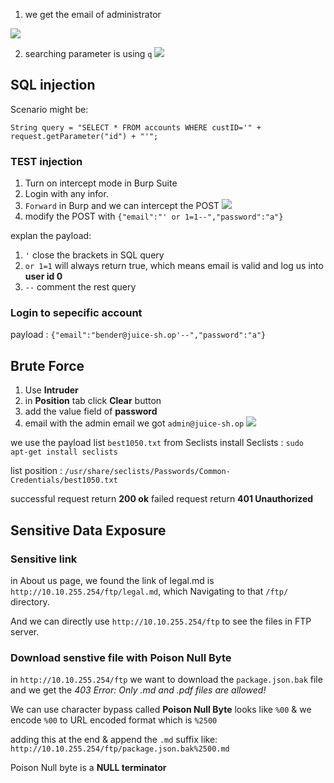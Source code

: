 1. we get the email of administrator

![](https://i.imgur.com/RipWFs6.png)

2. searching parameter is using `q`
![](https://i.imgur.com/awIaMRK.png)


## SQL injection

Scenario might be:
```
String query = "SELECT * FROM accounts WHERE custID='" + request.getParameter("id") + "'";
```
### TEST injection
1. Turn on intercept mode in Burp Suite
2. Login with any infor.
3. `Forward` in Burp and we can intercept the POST
![](https://i.imgur.com/0eMteVm.png)
4. modify the POST with `{"email":"' or 1=1--","password":"a"}`

explan the payload:
1. `'` close the brackets in SQL query
2. `or 1=1` will always return true, which means email is valid and log us into **user id 0**
3. `--` comment the rest query

### Login to sepecific account

payload : `{"email":"bender@juice-sh.op'--","password":"a"}`

## Brute Force 

1. Use **Intruder**
2. in **Position** tab click **Clear** button
3. add the value field of **password**
4. email with the admin email  we got `admin@juice-sh.op`
![](https://i.imgur.com/L27oOTl.png)

we use the payload list `best1050.txt` from Seclists
install Seclists : `sudo apt-get install seclists`

list position : `/usr/share/seclists/Passwords/Common-Credentials/best1050.txt`

successful request return **200 ok**
failed request return **401 Unauthorized**

## Sensitive Data Exposure

### Sensitive link
in About us page, we found the link of legal.md is `http://10.10.255.254/ftp/legal.md`, which Navigating to that `/ftp/` directory.

And we can directly use `http://10.10.255.254/ftp` to see the files in FTP server.

### Download senstive file with **Poison Null Byte**

in `http://10.10.255.254/ftp` we want to download the `package.json.bak` file and we get the *403 Error: Only .md and .pdf files are allowed!*

We can use character bypass called **Poison Null Byte** looks like `%00` & we encode `%00` to URL encoded format which is `%2500`

adding this at the end & append the `.md` suffix like:
`http://10.10.255.254/ftp/package.json.bak%2500.md`

Poison Null byte is a **NULL terminator**